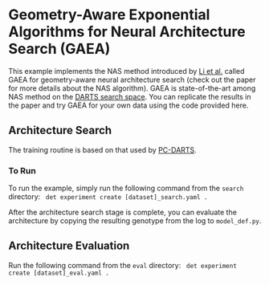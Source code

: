 # Geometry-Aware Exponential Algorithms for Neural Architecture Search (GAEA)
This example implements the NAS method introduced by [Li et al.](https://arxiv.org/abs/2004.07802) called GAEA for geometry-aware neural architecture search (check out the paper for more details about the NAS algorithm).  GAEA is state-of-the-art among NAS method on the [DARTS search space](https://arxiv.org/abs/1806.09055).  You can replicate the results in the paper and try GAEA for your own data using the code provided here.

## Architecture Search
The training routine is based on that used by [PC-DARTS](https://github.com/yuhuixu1993/PC-DARTS/blob/master/train_imagenet.py). 

### To Run
To run the example, simply run the following command from the `search` directory:
` det experiment create [dataset]_search.yaml .`

After the architecture search stage is complete, you can evaluate the architecture by copying the resulting genotype from the log to `model_def.py`.  

## Architecture Evaluation
Run the following command from the `eval` directory:
` det experiment create [dataset]_eval.yaml .`